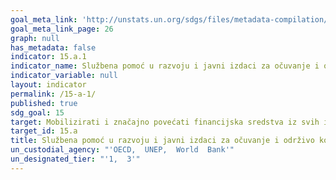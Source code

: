 ```yaml
---
goal_meta_link: 'http://unstats.un.org/sdgs/files/metadata-compilation/Metadata-Goal-15.pdf'
goal_meta_link_page: 26
graph: null
has_metadata: false
indicator: 15.a.1
indicator_name: Službena pomoć u razvoju i javni izdaci za očuvanje i održivo korištenje biološke raznolikosti i ekosustava
indicator_variable: null
layout: indicator
permalink: /15-a-1/
published: true  
sdg_goal: 15
target: Mobilizirati i značajno povećati financijska sredstva iz svih izvora kako bi očuvali i održivo korištili biološku raznolikosti i ekosustave.
target_id: 15.a
title: Službena pomoć u razvoju i javni izdaci za očuvanje i održivo korištenje biološke raznolikosti i ekosustava
un_custodial_agency: "'OECD,  UNEP,  World  Bank'"
un_designated_tier: "'1,  3'"
---
```

